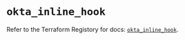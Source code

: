 # `okta_inline_hook`

Refer to the Terraform Registory for docs: [`okta_inline_hook`](https://registry.terraform.io/providers/okta/okta/4.4.0/docs/resources/inline_hook).
